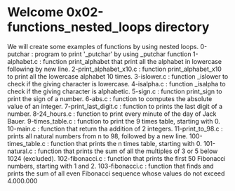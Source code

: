# Welcome 0x02-functions_nested_loops directory
We will create some examples of functions by using nested loops.
0-putchar : program to print '_putchar' by using _putchar function
1-alphabet.c : function print_alphabet that print all the alphabet in lowercase following by new line.
2-print_alphabet_x10.c : function print_alphabet_x10 to print all the lowercase alphabet 10 times.
3-islower.c : function _islower to check if the giving character is lowercase.
4-isalpha.c : function _isalpha to check if the giving character is alphabetic.
5-sign.c : function print_sign to print the sign of a number.
6-abs.c : function to computes the absolute value of an integer.
7-print_last_digit.c : function to prints the last digit of a number.
8-24_hours.c : function to print every minute of the day of Jack Bauer.
9-times_table.c : function to print the 9 times table, starting with 0.
10-main.c : function that return tha addition of 2 integers.
11-print_to_98.c : prints all natural numbers from n to 98, followed by a new line.
100-times_table.c : function that prints the n times table, starting with 0.
101-natural.c : function that prints the sum of all the multiples of 3 or 5 below 1024 (excluded).
102-fibonacci.c : function that prints the first 50 Fibonacci numbers, starting with 1 and 2.
103-fibonacci.c : function that finds and prints the sum of all even Fibonacci sequence whose values do not exceed 4.000.000
